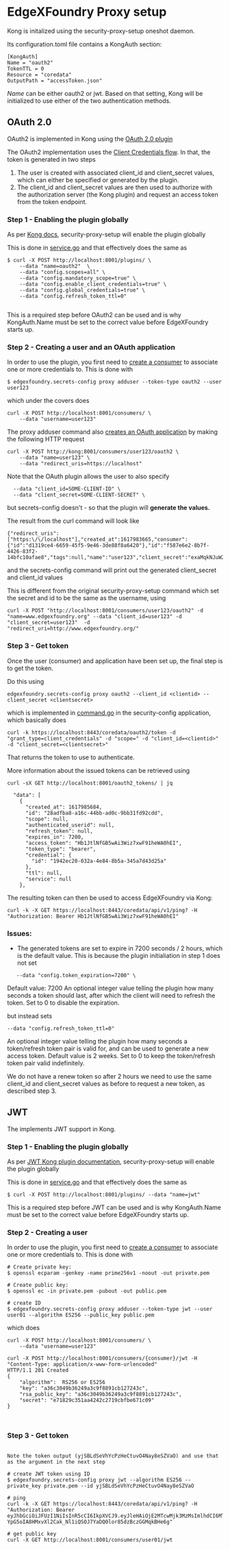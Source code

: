 # EdgeXFoundry Proxy setup

Kong is initalized using the security-proxy-setup oneshot daemon.

Its configuration.toml file contains a KongAuth section:

```
[KongAuth]
Name = "oauth2"
TokenTTL = 0
Resource = "coredata"
OutputPath = "accessToken.json"
```
*Name* can be either oauth2 or jwt. Based on that setting, Kong will be initialized to use either of the two authentication methods.

## OAuth 2.0

OAuth2 is implemented in Kong using the [OAuth 2.0 plugin](https://docs.konghq.com/hub/kong-inc/oauth2/)

The OAuth2 implementation uses the [Client Credentials flow](https://tools.ietf.org/html/rfc6749#section-4.4). In that, the token is generated in two steps
1. The user is created with associated client_id and client_secret values, which can either be specified or generated by the plugin.
2. The client_id and client_secret values are then used to authorize with the authorization server (the Kong plugin) and request an access token from the token endpoint.



### Step 1 - Enabling the plugin globally

As per [Kong docs](https://docs.konghq.com/hub/kong-inc/oauth2/#enabling-the-plugin-globally), security-proxy-setup will enable the plugin globally

This is done in [service.go](https://github.com/edgexfoundry/edgex-go/blob/4a93de6e2e8f65a45d7e1065c78fcf8c18a7addf/internal/security/proxy/service.go#L480) and that effectively does the same as

```
$ curl -X POST http://localhost:8001/plugins/ \
    --data "name=oauth2"  \
    --data "config.scopes=all" \
    --data "config.mandatory_scope=true" \
    --data "config.enable_client_credentials=true" \
    --data "config.global_credentials=true" \
    --data "config.refresh_token_ttl=0" 


```

This is a required step before OAuth2 can be used and is why KongAuth.Name must be set to the correct value before EdgeXFoundry starts up.

### Step 2 - Creating a user and an OAuth application

In order to use the plugin, you first need to [create a consumer](https://docs.konghq.com/hub/kong-inc/oauth2/#create-a-consumer) to associate one or more credentials to. This is done with

```
$ edgexfoundry.secrets-config proxy adduser --token-type oauth2 --user user123
```

which under the covers does

```
curl -X POST http://localhost:8001/consumers/ \
    --data "username=user123" 
```

The proxy adduser command also [creates an OAuth application](https://docs.konghq.com/hub/kong-inc/oauth2/#create-an-application) by making the following HTTP request

```
curl -X POST http://kong:8001/consumers/user123/oauth2 \
    --data "name=user123" \
    --data "redirect_uris=https://localhost" 

```

Note that the OAuth plugin allows the user to also specify

```
  --data "client_id=SOME-CLIENT-ID" \
  --data "client_secret=SOME-CLIENT-SECRET" \
```

but secrets-config doesn't - so that the plugin will **generate the values.**

The result from the curl command will look like

```
{"redirect_uris":["https:\/\/localhost"],"created_at":1617983665,"consumer":{"id":"d1319ce4-6659-45f5-9e46-3de88f8a6420"},"id":"f587e6e2-8b7f-4426-83f2-14bfc10afae8","tags":null,"name":"user123","client_secret":"exaMqkNJuW2JaHd27U9B7XfFR9vNHXEe","client_id":"vHvlYpl0CMPQSBhZEEcSuXUmXpEB1Q6V"}
```

and the secrets-config command will print out the generated client_secret and client_id values


This is different from the original security-proxy-setup command which set the secret and id to be the same as the username, using

```
curl -X POST "http://localhost:8001/consumers/user123/oauth2" -d "name=www.edgexfoundry.org" --data "client_id=user123" -d "client_secret=user123"  -d "redirect_uri=http://www.edgexfoundry.org/"
```


### Step 3 - Get token

Once the user (consumer) and application have been set up, the final step is to get the token.

Do this using

```
edgexfoundry.secrets-config proxy oauth2 --client_id <clientid> --client_secret <clientsecret>
```

which is implemented in [command.go](https://github.com/edgexfoundry/edgex-go/blob/master/internal/security/config/command/proxy/oauth2/command.go) in the security-config application, which basically does

```
curl -k https://localhost:8443/coredata/oauth2/token -d "grant_type=client_credentials" -d "scope=" -d "client_id=<clientid>" -d "client_secret=<clientsecret>"
```

That returns the token to use to authenticate.

More information about the issued tokens can be retrieved using

```
curl -sX GET http://localhost:8001/oauth2_tokens/ | jq
```

```
  "data": [
    {
      "created_at": 1617985684,
      "id": "28adfba8-a16c-44bb-ad0c-9bb31fd92cdd",
      "scope": null,
      "authenticated_userid": null,
      "refresh_token": null,
      "expires_in": 7200,
      "access_token": "Hb1JtlNfGB5wAi3Wiz7xwF91heWA0hEI",
      "token_type": "bearer",
      "credential": {
        "id": "1942ec20-032a-4e84-8b5a-345a7d43d25a"
      },
      "ttl": null,
      "service": null
    },
```

The resulting token can then be used to access EdgeXFoundry via Kong:

```
curl -k -X GET https://localhost:8443/coredata/api/v1/ping? -H "Authorization: Bearer Hb1JtlNfGB5wAi3Wiz7xwF91heWA0hEI"
```

### Issues:

- The generated tokens are set to expire in 7200 seconds / 2 hours, which is the default value. This is because the plugin initialiation in step 1 does not set 

```
   --data "config.token_expiration=7200" \
```

Default value: 7200	
An optional integer value telling the plugin how many seconds a token should last, after which the client will need to refresh the token. Set to 0 to disable the expiration.


but instead sets

```
--data "config.refresh_token_ttl=0" 
```    
 An optional integer value telling the plugin how many seconds a token/refresh token pair is valid for, and can be used to generate a new access token. Default value is 2 weeks. Set to 0 to keep the token/refresh token pair valid indefinitely.
 
We do not have a renew token so after 2 hours we need to use the same client_id and client_secret values as before to request a new token, as described step 3.
   

## JWT

The  implements JWT support in Kong. 

### Step 1 - Enabling the plugin globally

As per [JWT Kong plugin documentation](https://docs.konghq.com/hub/kong-inc/jwt/), security-proxy-setup will enable the plugin globally

This is done in [service.go](https://github.com/edgexfoundry/edgex-go/blob/4a93de6e2e8f65a45d7e1065c78fcf8c18a7addf/internal/security/proxy/service.go#L447) and that effectively does the same as

```
$ curl -X POST http://localhost:8001/plugins/ --data "name=jwt" 
```

This is a required step before JWT can be used and is why KongAuth.Name must be set to the correct value before EdgeXFoundry starts up.


### Step 2 - Creating a user 

In order to use the plugin, you first need to [create a consumer](https://docs.konghq.com/hub/kong-inc/jwt/#create-a-consumer) to associate one or more credentials to. This is done with

```
# Create private key:
$ openssl ecparam -genkey -name prime256v1 -noout -out private.pem

# Create public key:
$ openssl ec -in private.pem -pubout -out public.pem

# create ID
$ edgexfoundry.secrets-config proxy adduser --token-type jwt --user user01 --algorithm ES256 --public_key public.pem 
```

which does

```
curl -X POST http://localhost:8001/consumers/ \
    --data "username=user123" 

curl -X POST http://localhost:8001/consumers/{consumer}/jwt -H "Content-Type: application/x-www-form-urlencoded"
HTTP/1.1 201 Created
{
    "algorithm":  RS256 or ES256 
    "key": "a36c3049b36249a3c9f8891cb127243c",
    "rsa_public_key": "a36c3049b36249a3c9f8891cb127243c",
    "secret": "e71829c351aa4242c2719cbfbe671c09"
}

    
```


### Step 3 - Get token



```

Note the token output (yjSBLdSeVhYcPzHeCtuvO4Nay8eSZVaO) and use that as the argument in the next step

# create JWT token using ID
$ edgexfoundry.secrets-config proxy jwt --algorithm ES256 --private_key private.pem --id yjSBLdSeVhYcPzHeCtuvO4Nay8eSZVaO

# ping
curl -k -X GET https://localhost:8443/coredata/api/v1/ping? -H "Authorization: Bearer eyJhbGciOiJFUzI1NiIsInR5cCI6IkpXVCJ9.eyJleHAiOjE2MTcwMjk3MzMsImlhdCI6MTYxNzAyNjEzMywiaXNzIjoieWpTQkxkU2VWaFljUHpIZUN0dXZPNE5heThlU1pWYU8iLCJuYmYiOjE2MTcwMjYxMzN9.rwSGBBGj7oPuZUS7Ekjq60LfWD0vViRl-YpG5oIA8HMxvXl2Cak_Nl1iQSOJ7YaDQ0lor85dzBczGGMqkBHe6g"

# get public key
curl -X GET http://localhost:8001/consumers/user01/jwt

```




